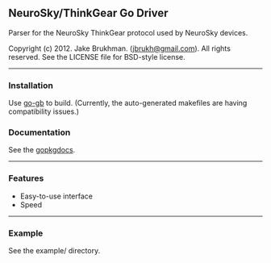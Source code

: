 ## NeuroSky/ThinkGear Go Driver

Parser for the NeuroSky ThinkGear protocol used by NeuroSky devices.

Copyright (c) 2012. Jake Brukhman. (jbrukh@gmail.com).
All rights reserved.  See the LICENSE file for BSD-style
license.

------------

### Installation

Use [go-gb](http://code.google.com/p/go-gb/) to build. (Currently,
the auto-generated makefiles are having compatibility issues.)

### Documentation

See the [gopkgdocs](http://gopkgdoc.appspot.com/pkg/github.com/jbrukh/goneuro/pkg).

------------

### Features

* Easy-to-use interface
* Speed

------------

### Example

See the example/ directory.
